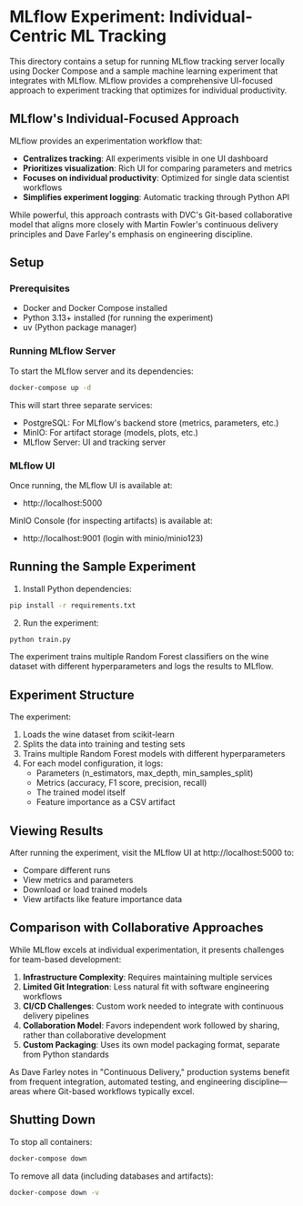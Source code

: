 # MLflow Experiment: Individual-Centric ML Tracking

This directory contains a setup for running MLflow tracking server locally using Docker Compose and a sample machine learning experiment that integrates with MLflow. MLflow provides a comprehensive UI-focused approach to experiment tracking that optimizes for individual productivity.

## MLflow's Individual-Focused Approach

MLflow provides an experimentation workflow that:
- **Centralizes tracking**: All experiments visible in one UI dashboard
- **Prioritizes visualization**: Rich UI for comparing parameters and metrics
- **Focuses on individual productivity**: Optimized for single data scientist workflows
- **Simplifies experiment logging**: Automatic tracking through Python API

While powerful, this approach contrasts with DVC's Git-based collaborative model that aligns more closely with Martin Fowler's continuous delivery principles and Dave Farley's emphasis on engineering discipline.

## Setup

### Prerequisites

- Docker and Docker Compose installed
- Python 3.13+ installed (for running the experiment)
- uv (Python package manager)

### Running MLflow Server

To start the MLflow server and its dependencies:

```bash
docker-compose up -d
```

This will start three separate services:
- PostgreSQL: For MLflow's backend store (metrics, parameters, etc.)
- MinIO: For artifact storage (models, plots, etc.)
- MLflow Server: UI and tracking server

### MLflow UI

Once running, the MLflow UI is available at:
- http://localhost:5000

MinIO Console (for inspecting artifacts) is available at:
- http://localhost:9001 (login with minio/minio123)

## Running the Sample Experiment

1. Install Python dependencies:
```bash
pip install -r requirements.txt
```

2. Run the experiment:
```bash
python train.py
```

The experiment trains multiple Random Forest classifiers on the wine dataset with different hyperparameters and logs the results to MLflow.

## Experiment Structure

The experiment:
1. Loads the wine dataset from scikit-learn
2. Splits the data into training and testing sets
3. Trains multiple Random Forest models with different hyperparameters
4. For each model configuration, it logs:
   - Parameters (n_estimators, max_depth, min_samples_split)
   - Metrics (accuracy, F1 score, precision, recall)
   - The trained model itself
   - Feature importance as a CSV artifact

## Viewing Results

After running the experiment, visit the MLflow UI at http://localhost:5000 to:
- Compare different runs
- View metrics and parameters
- Download or load trained models
- View artifacts like feature importance data

## Comparison with Collaborative Approaches

While MLflow excels at individual experimentation, it presents challenges for team-based development:

1. **Infrastructure Complexity**: Requires maintaining multiple services
2. **Limited Git Integration**: Less natural fit with software engineering workflows
3. **CI/CD Challenges**: Custom work needed to integrate with continuous delivery pipelines
4. **Collaboration Model**: Favors independent work followed by sharing, rather than collaborative development
5. **Custom Packaging**: Uses its own model packaging format, separate from Python standards

As Dave Farley notes in "Continuous Delivery," production systems benefit from frequent integration, automated testing, and engineering discipline—areas where Git-based workflows typically excel.

## Shutting Down

To stop all containers:

```bash
docker-compose down
```

To remove all data (including databases and artifacts):

```bash
docker-compose down -v
```